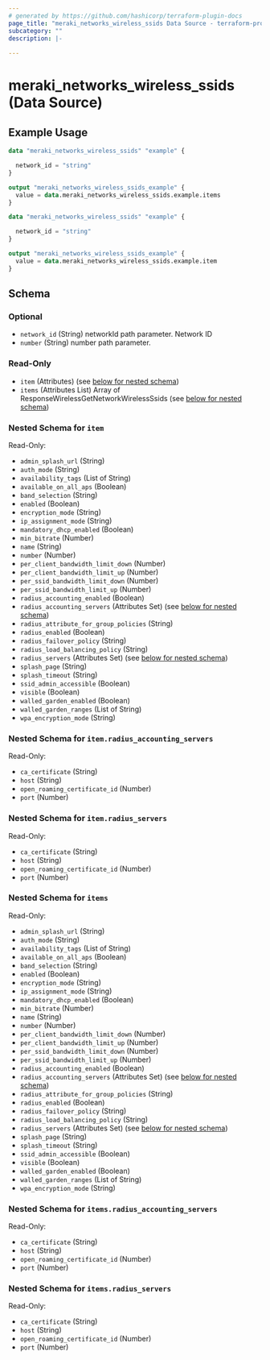 ```yaml
---
# generated by https://github.com/hashicorp/terraform-plugin-docs
page_title: "meraki_networks_wireless_ssids Data Source - terraform-provider-meraki"
subcategory: ""
description: |-
  
---
```


# meraki_networks_wireless_ssids (Data Source)



## Example Usage

```terraform
data "meraki_networks_wireless_ssids" "example" {

  network_id = "string"
}

output "meraki_networks_wireless_ssids_example" {
  value = data.meraki_networks_wireless_ssids.example.items
}

data "meraki_networks_wireless_ssids" "example" {

  network_id = "string"
}

output "meraki_networks_wireless_ssids_example" {
  value = data.meraki_networks_wireless_ssids.example.item
}
```

<!-- schema generated by tfplugindocs -->
## Schema

### Optional

- `network_id` (String) networkId path parameter. Network ID
- `number` (String) number path parameter.

### Read-Only

- `item` (Attributes) (see [below for nested schema](#nestedatt--item))
- `items` (Attributes List) Array of ResponseWirelessGetNetworkWirelessSsids (see [below for nested schema](#nestedatt--items))

<a id="nestedatt--item"></a>
### Nested Schema for `item`

Read-Only:

- `admin_splash_url` (String)
- `auth_mode` (String)
- `availability_tags` (List of String)
- `available_on_all_aps` (Boolean)
- `band_selection` (String)
- `enabled` (Boolean)
- `encryption_mode` (String)
- `ip_assignment_mode` (String)
- `mandatory_dhcp_enabled` (Boolean)
- `min_bitrate` (Number)
- `name` (String)
- `number` (Number)
- `per_client_bandwidth_limit_down` (Number)
- `per_client_bandwidth_limit_up` (Number)
- `per_ssid_bandwidth_limit_down` (Number)
- `per_ssid_bandwidth_limit_up` (Number)
- `radius_accounting_enabled` (Boolean)
- `radius_accounting_servers` (Attributes Set) (see [below for nested schema](#nestedatt--item--radius_accounting_servers))
- `radius_attribute_for_group_policies` (String)
- `radius_enabled` (Boolean)
- `radius_failover_policy` (String)
- `radius_load_balancing_policy` (String)
- `radius_servers` (Attributes Set) (see [below for nested schema](#nestedatt--item--radius_servers))
- `splash_page` (String)
- `splash_timeout` (String)
- `ssid_admin_accessible` (Boolean)
- `visible` (Boolean)
- `walled_garden_enabled` (Boolean)
- `walled_garden_ranges` (List of String)
- `wpa_encryption_mode` (String)

<a id="nestedatt--item--radius_accounting_servers"></a>
### Nested Schema for `item.radius_accounting_servers`

Read-Only:

- `ca_certificate` (String)
- `host` (String)
- `open_roaming_certificate_id` (Number)
- `port` (Number)


<a id="nestedatt--item--radius_servers"></a>
### Nested Schema for `item.radius_servers`

Read-Only:

- `ca_certificate` (String)
- `host` (String)
- `open_roaming_certificate_id` (Number)
- `port` (Number)



<a id="nestedatt--items"></a>
### Nested Schema for `items`

Read-Only:

- `admin_splash_url` (String)
- `auth_mode` (String)
- `availability_tags` (List of String)
- `available_on_all_aps` (Boolean)
- `band_selection` (String)
- `enabled` (Boolean)
- `encryption_mode` (String)
- `ip_assignment_mode` (String)
- `mandatory_dhcp_enabled` (Boolean)
- `min_bitrate` (Number)
- `name` (String)
- `number` (Number)
- `per_client_bandwidth_limit_down` (Number)
- `per_client_bandwidth_limit_up` (Number)
- `per_ssid_bandwidth_limit_down` (Number)
- `per_ssid_bandwidth_limit_up` (Number)
- `radius_accounting_enabled` (Boolean)
- `radius_accounting_servers` (Attributes Set) (see [below for nested schema](#nestedatt--items--radius_accounting_servers))
- `radius_attribute_for_group_policies` (String)
- `radius_enabled` (Boolean)
- `radius_failover_policy` (String)
- `radius_load_balancing_policy` (String)
- `radius_servers` (Attributes Set) (see [below for nested schema](#nestedatt--items--radius_servers))
- `splash_page` (String)
- `splash_timeout` (String)
- `ssid_admin_accessible` (Boolean)
- `visible` (Boolean)
- `walled_garden_enabled` (Boolean)
- `walled_garden_ranges` (List of String)
- `wpa_encryption_mode` (String)

<a id="nestedatt--items--radius_accounting_servers"></a>
### Nested Schema for `items.radius_accounting_servers`

Read-Only:

- `ca_certificate` (String)
- `host` (String)
- `open_roaming_certificate_id` (Number)
- `port` (Number)


<a id="nestedatt--items--radius_servers"></a>
### Nested Schema for `items.radius_servers`

Read-Only:

- `ca_certificate` (String)
- `host` (String)
- `open_roaming_certificate_id` (Number)
- `port` (Number)
